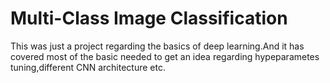 # Multi-Class Image Classification
This was just a project regarding the basics of deep learning.And it has covered most of the basic needed to get an idea regarding hypeparametes tuning,different CNN architecture etc.
